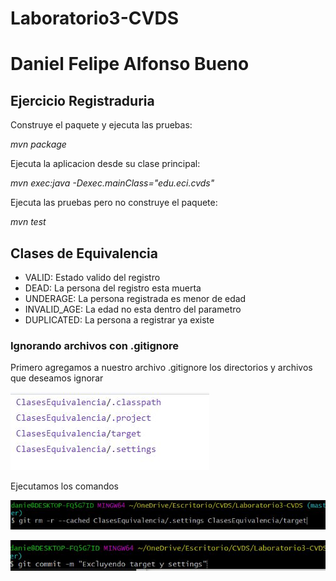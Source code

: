 # Laboratorio3-CVDS
# Daniel Felipe Alfonso Bueno 

## Ejercicio Registraduria 


Construye el paquete y ejecuta las pruebas: 

_mvn package_

Ejecuta la aplicacion desde su clase principal:

_mvn exec:java -Dexec.mainClass="edu.eci.cvds"_

Ejecuta las pruebas pero no construye el paquete:

_mvn test_

## Clases de Equivalencia 

- VALID: Estado valido del registro 
- DEAD: La persona del registro esta muerta 
- UNDERAGE: La persona registrada es menor de edad 
- INVALID_AGE: La edad no esta dentro del parametro 
- DUPLICATED: La persona a registrar ya existe 

### Ignorando archivos con .gitignore

Primero agregamos a nuestro archivo .gitignore los directorios y archivos que deseamos ignorar

![](https://github.com/DanielAlfonso17/CNYT-2019-2/blob/master/3.JPG)

Ejecutamos los comandos 

![](https://github.com/DanielAlfonso17/CNYT-2019-2/blob/master/1.JPG)

![](https://github.com/DanielAlfonso17/CNYT-2019-2/blob/master/2.JPG)
